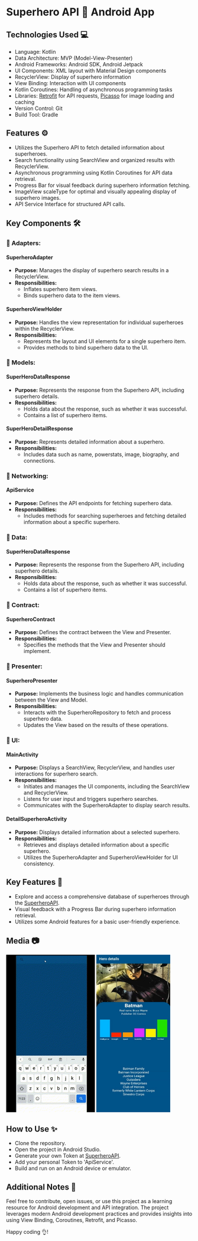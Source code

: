 # Superhero API 🦸 Android App

## Technologies Used 💻

- Language: Kotlin
- Data Architecture: MVP (Model-View-Presenter)
- Android Frameworks: Android SDK, Android Jetpack
- UI Components: XML layout with Material Design components
- RecyclerView: Display of superhero information
- View Binding: Interaction with UI components
- Kotlin Coroutines: Handling of asynchronous programming tasks
- Libraries: [Retrofit](https://square.github.io/retrofit/) for API requests, [Picasso](https://square.github.io/picasso/) for image loading and caching
- Version Control: Git
- Build Tool: Gradle
  

## Features ⚙️

- Utilizes the Superhero API to fetch detailed information about superheroes.
- Search functionality using SearchView and organized results with RecyclerView.
- Asynchronous programming using Kotlin Coroutines for API data retrieval.
- Progress Bar for visual feedback during superhero information fetching.
- ImageView scaleType for optimal and visually appealing display of superhero images.
- API Service Interface for structured API calls.
  

## Key Components 🛠️

### 🔨 Adapters:

#### SuperheroAdapter
- **Purpose:** Manages the display of superhero search results in a RecyclerView.
- **Responsibilities:**
  - Inflates superhero item views.
  - Binds superhero data to the item views.

#### SuperheroViewHolder
- **Purpose:** Handles the view representation for individual superheroes within the RecyclerView.
- **Responsibilities:**
  - Represents the layout and UI elements for a single superhero item.
  - Provides methods to bind superhero data to the UI.


### 🔨 Models:
#### SuperHeroDataResponse
- **Purpose:** Represents the response from the Superhero API, including superhero details.
- **Responsibilities:**
  - Holds data about the response, such as whether it was successful.
  - Contains a list of superhero items.

#### SuperHeroDetailResponse
- **Purpose:** Represents detailed information about a superhero.
- **Responsibilities:**
  - Includes data such as name, powerstats, image, biography, and connections.


### 🔨 Networking:
#### ApiService
- **Purpose:** Defines the API endpoints for fetching superhero data.
- **Responsibilities:**
  - Includes methods for searching superheroes and fetching detailed information about a specific superhero.


### 🔨 Data:
#### SuperHeroDataResponse
- **Purpose:** Represents the response from the Superhero API, including superhero details.
- **Responsibilities:**
  - Holds data about the response, such as whether it was successful.
  - Contains a list of superhero items.


### 🔨 Contract:
#### SuperheroContract
- **Purpose:** Defines the contract between the View and Presenter.
- **Responsibilities:**
  - Specifies the methods that the View and Presenter should implement.

### 🔨 Presenter:
#### SuperheroPresenter
- **Purpose:** Implements the business logic and handles communication between the View and Model.
- **Responsibilities:**
  - Interacts with the SuperheroRepository to fetch and process superhero data.
  - Updates the View based on the results of these operations.


### 🔨 UI:
#### MainActivity
- **Purpose:** Displays a SearchView, RecyclerView, and handles user interactions for superhero search.
- **Responsibilities:**
  - Initiates and manages the UI components, including the SearchView and RecyclerView.
  - Listens for user input and triggers superhero searches.
  - Communicates with the SuperheroAdapter to display search results.

#### DetailSuperheroActivity
- **Purpose:** Displays detailed information about a selected superhero.
- **Responsibilities:**
  - Retrieves and displays detailed information about a specific superhero.
  - Utilizes the SuperheroAdapter and SuperheroViewHolder for UI consistency.



## Key Features 🚀
- Explore and access a comprehensive database of superheroes through the [SuperheroAPI](https://superheroapi.com/).
- Visual feedback with a Progress Bar during superhero information retrieval.
- Utilizes some Android features for a basic user-friendly experience.

## Media 📷

<p>
<img src="image/SuperheroAPI.gif" alt="SuperheroAPI" width="240" height="426"/>
<img src="image/SuperheroScreen.jpg" alt="SuperheroScreen" width="200" height="426"/>
</p>


## How to Use ✨

- Clone the repository.
- Open the project in Android Studio.
- Generate your own Token at [SuperheroAPI](https://superheroapi.com/).
- Add your personal Token to 'ApiService'.
- Build and run on an Android device or emulator.


## Additional Notes 📝

Feel free to contribute, open issues, or use this project as a learning resource for Android development and API integration. The project leverages modern Android development practices and provides insights into using View Binding, Coroutines, Retrofit, and Picasso. 

Happy coding 👌! 
